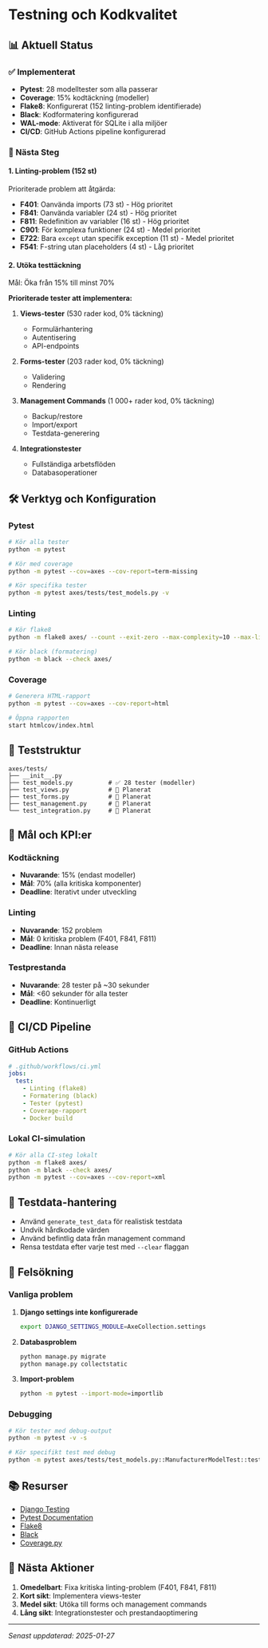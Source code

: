 # Testning och Kodkvalitet

## 📊 Aktuell Status

### ✅ Implementerat
- **Pytest**: 28 modelltester som alla passerar
- **Coverage**: 15% kodtäckning (modeller)
- **Flake8**: Konfigurerat (152 linting-problem identifierade)
- **Black**: Kodformatering konfigurerad
- **WAL-mode**: Aktiverat för SQLite i alla miljöer
- **CI/CD**: GitHub Actions pipeline konfigurerad

### 🔧 Nästa Steg

#### 1. Linting-problem (152 st)
Prioriterade problem att åtgärda:
- **F401**: Oanvända imports (73 st) - Hög prioritet
- **F841**: Oanvända variabler (24 st) - Hög prioritet  
- **F811**: Redefinition av variabler (16 st) - Hög prioritet
- **C901**: För komplexa funktioner (24 st) - Medel prioritet
- **E722**: Bara `except` utan specifik exception (11 st) - Medel prioritet
- **F541**: F-string utan placeholders (4 st) - Låg prioritet

#### 2. Utöka testtäckning
Mål: Öka från 15% till minst 70%

**Prioriterade tester att implementera:**
1. **Views-tester** (530 rader kod, 0% täckning)
   - Formulärhantering
   - Autentisering
   - API-endpoints
   
2. **Forms-tester** (203 rader kod, 0% täckning)
   - Validering
   - Rendering
   
3. **Management Commands** (1 000+ rader kod, 0% täckning)
   - Backup/restore
   - Import/export
   - Testdata-generering

4. **Integrationstester**
   - Fullständiga arbetsflöden
   - Databasoperationer

## 🛠️ Verktyg och Konfiguration

### Pytest
```bash
# Kör alla tester
python -m pytest

# Kör med coverage
python -m pytest --cov=axes --cov-report=term-missing

# Kör specifika tester
python -m pytest axes/tests/test_models.py -v
```

### Linting
```bash
# Kör flake8
python -m flake8 axes/ --count --exit-zero --max-complexity=10 --max-line-length=88 --statistics

# Kör black (formatering)
python -m black --check axes/
```

### Coverage
```bash
# Generera HTML-rapport
python -m pytest --cov=axes --cov-report=html

# Öppna rapporten
start htmlcov/index.html
```

## 📁 Teststruktur

```
axes/tests/
├── __init__.py
├── test_models.py          # ✅ 28 tester (modeller)
├── test_views.py           # 🔄 Planerat
├── test_forms.py           # 🔄 Planerat
├── test_management.py      # 🔄 Planerat
└── test_integration.py     # 🔄 Planerat
```

## 🎯 Mål och KPI:er

### Kodtäckning
- **Nuvarande**: 15% (endast modeller)
- **Mål**: 70% (alla kritiska komponenter)
- **Deadline**: Iterativt under utveckling

### Linting
- **Nuvarande**: 152 problem
- **Mål**: 0 kritiska problem (F401, F841, F811)
- **Deadline**: Innan nästa release

### Testprestanda
- **Nuvarande**: 28 tester på ~30 sekunder
- **Mål**: <60 sekunder för alla tester
- **Deadline**: Kontinuerligt

## 🔄 CI/CD Pipeline

### GitHub Actions
```yaml
# .github/workflows/ci.yml
jobs:
  test:
    - Linting (flake8)
    - Formatering (black)
    - Tester (pytest)
    - Coverage-rapport
    - Docker build
```

### Lokal CI-simulation
```bash
# Kör alla CI-steg lokalt
python -m flake8 axes/
python -m black --check axes/
python -m pytest --cov=axes --cov-report=xml
```

## 📝 Testdata-hantering

- Använd `generate_test_data` för realistisk testdata
- Undvik hårdkodade värden
- Använd befintlig data från management command
- Rensa testdata efter varje test med `--clear` flaggan

## 🔧 Felsökning

### Vanliga problem
1. **Django settings inte konfigurerade**
   ```bash
   export DJANGO_SETTINGS_MODULE=AxeCollection.settings
   ```

2. **Databasproblem**
   ```bash
   python manage.py migrate
   python manage.py collectstatic
   ```

3. **Import-problem**
   ```bash
   python -m pytest --import-mode=importlib
   ```

### Debugging
```bash
# Kör tester med debug-output
python -m pytest -v -s

# Kör specifikt test med debug
python -m pytest axes/tests/test_models.py::ManufacturerModelTest::test_manufacturer_creation -v -s
```

## 📚 Resurser

- [Django Testing](https://docs.djangoproject.com/en/stable/topics/testing/)
- [Pytest Documentation](https://docs.pytest.org/)
- [Flake8](https://flake8.pycqa.org/)
- [Black](https://black.readthedocs.io/)
- [Coverage.py](https://coverage.readthedocs.io/)

## 🚀 Nästa Aktioner

1. **Omedelbart**: Fixa kritiska linting-problem (F401, F841, F811)
2. **Kort sikt**: Implementera views-tester
3. **Medel sikt**: Utöka till forms och management commands
4. **Lång sikt**: Integrationstester och prestandaoptimering

---

*Senast uppdaterad: 2025-01-27* 